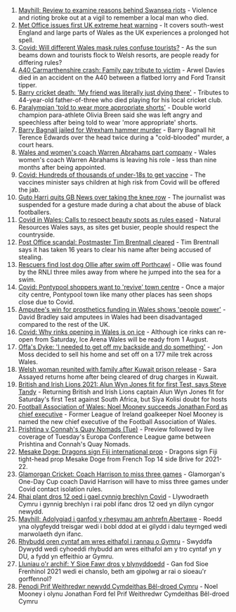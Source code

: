 1. [Mayhill: Review to examine reasons behind Swansea riots](https://www.bbc.co.uk/news/uk-wales-57890220) - Violence and rioting broke out at a vigil to remember a local man who died.
2. [Met Office issues first UK extreme heat warning](https://www.bbc.co.uk/news/uk-57893385) - It covers south-west England and large parts of Wales as the UK experiences a prolonged hot spell.
3. [Covid: Will different Wales mask rules confuse tourists?](https://www.bbc.co.uk/news/uk-wales-57894111) - As the sun beams down and tourists flock to Welsh resorts, are people ready for differing rules?
4. [A40 Carmarthenshire crash: Family pay tribute to victim](https://www.bbc.co.uk/news/uk-wales-57892924) - Arwel Davies died in an accident on the A40 between a flatbed lorry and Ford Transit tipper.
5. [Barry cricket death: 'My friend was literally just dying there'](https://www.bbc.co.uk/news/uk-wales-57892928) - Tributes to 44-year-old father-of-three who died playing for his local cricket club.
6. [Paralympian 'told to wear more appropriate shorts'](https://www.bbc.co.uk/sport/disability-sport/57887715) - Double world champion para-athlete Olivia Breen said she was left angry and speechless after being told to wear 'more appropriate' shorts.
7. [Barry Bagnall jailed for Wrexham hammer murder](https://www.bbc.co.uk/news/uk-wales-57880625) - Barry Bagnall hit Terence Edwards over the head twice during a "cold-blooded" murder, a court hears.
8. [Wales and women's coach Warren Abrahams part company](https://www.bbc.co.uk/sport/rugby-union/57892272) - Wales women's coach Warren Abrahams is leaving his role - less than nine months after being appointed.
9. [Covid: Hundreds of thousands of under-18s to get vaccine](https://www.bbc.co.uk/news/health-57885845) - The vaccines minister says children at high risk from Covid will be offered the jab.
10. [Guto Harri quits GB News over taking the knee row](https://www.bbc.co.uk/news/entertainment-arts-57885955) - The journalist was suspended for a gesture made during a chat about the abuse of black footballers.
11. [Covid in Wales: Calls to respect beauty spots as rules eased](https://www.bbc.co.uk/news/uk-wales-57870127) - Natural Resources Wales says, as sites get busier, people should respect the countryside.
12. [Post Office scandal: Postmaster Tim Brentnall cleared](https://www.bbc.co.uk/news/uk-wales-57885408) - Tim Brentnall says it has taken 16 years to clear his name after being accused of stealing.
13. [Rescuers find lost dog Ollie after swim off Porthcawl](https://www.bbc.co.uk/news/uk-wales-57880619) - Ollie was found by the RNLI three miles away from where he jumped into the sea for a swim.
14. [Covid: Pontypool shoppers want to 'revive' town centre](https://www.bbc.co.uk/news/uk-wales-57870128) - Once a major city centre, Pontypool town like many other places has seen shops close due to Covid.
15. [Amputee's win for prosthetics funding in Wales shows 'people power'](https://www.bbc.co.uk/news/uk-wales-57866765) - David Bradley said amputees in Wales had been disadvantaged compared to the rest of the UK.
16. [Covid: Why rinks opening in Wales is on ice](https://www.bbc.co.uk/news/uk-wales-57866643) - Although ice rinks can re-open from Saturday, Ice Arena Wales will be ready from 1 August.
17. [Offa's Dyke: 'I needed to get off my backside and do something'](https://www.bbc.co.uk/news/uk-wales-57854826) - Jon Moss decided to sell his home and set off on a 177 mile trek across Wales.
18. [Welsh woman reunited with family after Kuwait prison release](https://www.bbc.co.uk/news/uk-wales-57855353) - Sara Assayed returns home after being cleared of drug charges in Kuwait.
19. [British and Irish Lions 2021: Alun Wyn Jones fit for first Test, says Steve Tandy](https://www.bbc.co.uk/sport/rugby-union/57888115) - Returning British and Irish Lions captain Alun Wyn Jones fit for Saturday's first Test against South Africa, but Siya Kolisi doubt for hosts
20. [Football Association of Wales: Noel Mooney succeeds Jonathan Ford as chief executive](https://www.bbc.co.uk/sport/football/57890781) - Former League of Ireland goalkeeper Noel Mooney is named the new chief executive of the Football Association of Wales.
21. [Prishtina v Connah's Quay Nomads (Tue)](https://www.bbc.co.uk/sport/football/57891008) - Preview followed by live coverage of Tuesday's Europa Conference League game between Prishtina and Connah's Quay Nomads.
22. [Mesake Doge: Dragons sign Fiji international prop](https://www.bbc.co.uk/sport/rugby-union/57894715) - Dragons sign Fiji tight-head prop Mesake Doge from French Top 14 side Brive for 2021-22.
23. [Glamorgan Cricket: Coach Harrison to miss three games](https://www.bbc.co.uk/sport/cricket/57889701) - Glamorgan's One-Day Cup coach David Harrison will have to miss three games under Covid contact isolation rules.
24. [Rhai plant dros 12 oed i gael cynnig brechlyn Covid](https://www.bbc.co.uk/newyddion/57892802) - Llywodraeth Cymru i gynnig brechlyn i rai pobl ifanc dros 12 oed yn dilyn cyngor newydd.
25. [Mayhill: Adolygiad i ganfod y rhesymau am anhrefn Abertawe](https://www.bbc.co.uk/newyddion/57890692) - Roedd yna olygfeydd treisgar wedi i bobl ddod at ei gilydd i dalu teyrnged wedi marwolaeth dyn ifanc.
26. [Rhybudd oren cyntaf am wres eithafol i rannau o Gymru](https://www.bbc.co.uk/newyddion/57889724) - Swyddfa Dywydd wedi cyhoeddi rhybudd am wres eithafol am y tro cyntaf yn y DU, a fydd yn effeithio ar Gymru.
27. [Lluniau o'r archif: Y Sioe Fawr dros y blynyddoedd](https://www.bbc.co.uk/newyddion/57837159) - Gan fod Sioe Frenhinol 2021 wedi ei chanslo, beth am gipolwg ar rai o sioeau'r gorffennol?
28. [Penodi Prif Weithredwr newydd Cymdeithas Bêl-droed Cymru](https://www.bbc.co.uk/newyddion/57887782) - Noel Mooney i olynu Jonathan Ford fel Prif Weithredwr Cymdeithas Bêl-droed Cymru
